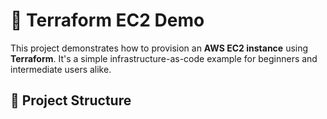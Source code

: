 # 🚀 Terraform EC2 Demo

This project demonstrates how to provision an **AWS EC2 instance** using **Terraform**. It's a simple infrastructure-as-code example for beginners and intermediate users alike.

## 📁 Project Structure

